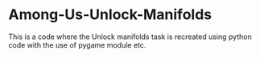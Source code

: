 # Among-Us-Unlock-Manifolds
This is a code where the Unlock manifolds task is recreated using python code with the use of pygame module etc.
